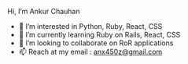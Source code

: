 Hi, I’m Ankur Chauhan
- 👀 I’m interested in Python, Ruby, React, CSS
- 🌱 I’m currently learning Ruby on Rails, React, CSS
- 💞️ I’m looking to collaborate on RoR applications
- 📫 Reach at my email : anx450z@gmail.com

<!---
Anx450z/Anx450z is a ✨ special ✨ repository because its `README.md` (this file) appears on your GitHub profile.
You can click the Preview link to take a look at your changes.
--->
